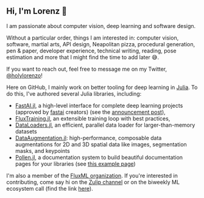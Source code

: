 ## Hi, I'm Lorenz 👋

I am passionate about computer vision, deep learning and software design.

Without a particular order, things I am interested in: computer vision, software, martial arts, API design, Neapolitan pizza, procedural generation, pen & paper, developer experience, technical writing, reading, pose estimation and more that I might find the time to add later 😅.

If you want to reach out, feel free to message me on my Twitter, [@holylorenzo](https://twitter.com/holylorenzo)! 

Here on GitHub, I mainly work on better tooling for deep learning in [Julia](https://julialang.org). To do this, I've authored several Julia libraries, including:
- [FastAI.jl](https://github.com/FluxML/FastAI.jl), a high-level interface for complete deep learning projects (approved by [fastai](https://docs.fast.ai) creators) (see the [announcement post](https://lorenzoh.github.io/posts/fastaijl_ecosystem.html)),
- [FluxTraining.jl](https://github.com/FluxML/FluxTraining.jl), an extensible training loop with best practices,
- [DataLoaders.jl](https://github.com/lorenzoh/DataLoaders.jl), an efficient, parallel data loader for larger-than-memory datasets
- [DataAugmentation.jl](https://github.com/lorenzoh/DataAugmentation.jl): high-performance, composable data augmentations for 2D and 3D spatial data like images, segmentation masks, and keypoints
- [Pollen.jl](https://github.com/lorenzoh/Pollen.jl), a documentation system to build beautiful documentation pages for your libraries (see [this example page](https://fluxml.ai/FastAI.jl))

I'm also a member of the [FluxML organization](https://github.com/FluxML). If you're interested in contributing, come say hi on the [Zulip channel](https://julialang.zulipchat.com/#narrow/stream/237432-ml-contributers) or on the biweekly ML ecosystem call (find the link [here](https://julialang.org/community/)).
